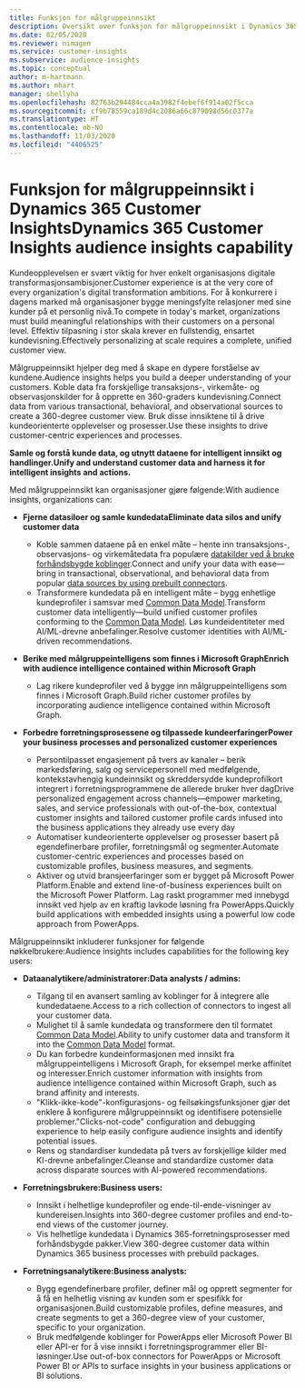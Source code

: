 ```yaml
---
title: Funksjon for målgruppeinnsikt
description: Oversikt over funksjon for målgruppeinnsikt i Dynamics 365 Customer Insights.
ms.date: 02/05/2020
ms.reviewer: nimagen
ms.service: customer-insights
ms.subservice: audience-insights
ms.topic: conceptual
author: m-hartmann
ms.author: mhart
manager: shellyha
ms.openlocfilehash: 82763b294484cca4a3982f4ebef6f914a02f5cca
ms.sourcegitcommit: cf9b78559ca189d4c2086a66c879098d56c0377a
ms.translationtype: HT
ms.contentlocale: nb-NO
ms.lasthandoff: 11/03/2020
ms.locfileid: "4406525"
---
```

# <a name="dynamics-365-customer-insights-audience-insights-capability"></a><span data-ttu-id="bd8f3-103">Funksjon for målgruppeinnsikt i Dynamics 365 Customer Insights</span><span class="sxs-lookup"><span data-stu-id="bd8f3-103">Dynamics 365 Customer Insights audience insights capability</span></span>

<span data-ttu-id="bd8f3-104">Kundeopplevelsen er svært viktig for hver enkelt organisasjons digitale transformasjonsambisjoner.</span><span class="sxs-lookup"><span data-stu-id="bd8f3-104">Customer experience is at the very core of every organization's digital transformation ambitions.</span></span> <span data-ttu-id="bd8f3-105">For å konkurrere i dagens marked må organisasjoner bygge meningsfylte relasjoner med sine kunder på et personlig nivå.</span><span class="sxs-lookup"><span data-stu-id="bd8f3-105">To compete in today's market, organizations must build meaningful relationships with their customers on a personal level.</span></span> <span data-ttu-id="bd8f3-106">Effektiv tilpasning i stor skala krever en fullstendig, ensartet kundevisning.</span><span class="sxs-lookup"><span data-stu-id="bd8f3-106">Effectively personalizing at scale requires a complete, unified customer view.</span></span>

<span data-ttu-id="bd8f3-107">Målgruppeinnsikt hjelper deg med å skape en dypere forståelse av kundene.</span><span class="sxs-lookup"><span data-stu-id="bd8f3-107">Audience insights helps you build a deeper understanding of your customers.</span></span> <span data-ttu-id="bd8f3-108">Koble data fra forskjellige transaksjons-, virkemåte- og observasjonskilder for å opprette en 360-graders kundevisning.</span><span class="sxs-lookup"><span data-stu-id="bd8f3-108">Connect data from various transactional, behavioral, and observational sources to create a 360-degree customer view.</span></span> <span data-ttu-id="bd8f3-109">Bruk disse innsiktene til å drive kundeorienterte opplevelser og prosesser.</span><span class="sxs-lookup"><span data-stu-id="bd8f3-109">Use these insights to drive customer-centric experiences and processes.</span></span>

<span data-ttu-id="bd8f3-110">**Samle og forstå kunde data, og utnytt dataene for intelligent innsikt og handlinger.**</span><span class="sxs-lookup"><span data-stu-id="bd8f3-110">**Unify and understand customer data and harness it for intelligent insights and actions.**</span></span>

<span data-ttu-id="bd8f3-111">Med målgruppeinnsikt kan organisasjoner gjøre følgende:</span><span class="sxs-lookup"><span data-stu-id="bd8f3-111">With audience insights, organizations can:</span></span>  

- <span data-ttu-id="bd8f3-112">**Fjerne datasiloer og samle kundedata**</span><span class="sxs-lookup"><span data-stu-id="bd8f3-112">**Eliminate data silos and unify customer data**</span></span>

  - <span data-ttu-id="bd8f3-113">Koble sammen dataene på en enkel måte – hente inn transaksjons-, observasjons- og virkemåtedata fra populære [datakilder ved å bruke forhåndsbygde koblinger](data-sources.md).</span><span class="sxs-lookup"><span data-stu-id="bd8f3-113">Connect and unify your data with ease—bring in transactional, observational, and behavioral data from popular [data sources by using prebuilt connectors](data-sources.md).</span></span>
  - <span data-ttu-id="bd8f3-114">Transformere kundedata på en intelligent måte – bygg enhetlige kundeprofiler i samsvar med [Common Data Model](https://docs.microsoft.com/common-data-model/).</span><span class="sxs-lookup"><span data-stu-id="bd8f3-114">Transform customer data intelligently—build unified customer profiles conforming to the [Common Data Model](https://docs.microsoft.com/common-data-model/).</span></span> <span data-ttu-id="bd8f3-115">Løs kundeidentiteter med AI/ML-drevne anbefalinger.</span><span class="sxs-lookup"><span data-stu-id="bd8f3-115">Resolve customer identities with AI/ML-driven recommendations.</span></span>

- <span data-ttu-id="bd8f3-116">**Berike med målgruppeintelligens som finnes i Microsoft Graph**</span><span class="sxs-lookup"><span data-stu-id="bd8f3-116">**Enrich with audience intelligence contained within Microsoft Graph**</span></span>

  - <span data-ttu-id="bd8f3-117">Lag rikere kundeprofiler ved å bygge inn målgruppeintelligens som finnes i Microsoft Graph.</span><span class="sxs-lookup"><span data-stu-id="bd8f3-117">Build richer customer profiles by incorporating audience intelligence contained within Microsoft Graph.</span></span>  

- <span data-ttu-id="bd8f3-118">**Forbedre forretningsprosessene og tilpassede kundeerfaringer**</span><span class="sxs-lookup"><span data-stu-id="bd8f3-118">**Power your business processes and personalized customer experiences**</span></span>

  - <span data-ttu-id="bd8f3-119">Persontilpasset engasjement på tvers av kanaler – berik markedsføring, salg og servicepersonell med medfølgende, kontekstavhengig kundeinnsikt og skreddersydde kundeprofilkort integrert i forretningsprogrammene de allerede bruker hver dag</span><span class="sxs-lookup"><span data-stu-id="bd8f3-119">Drive personalized engagement across channels—empower marketing, sales, and service professionals with out-of-the-box, contextual customer insights and tailored customer profile cards infused into the business applications they already use every day</span></span>
  - <span data-ttu-id="bd8f3-120">Automatiser kundeorienterte opplevelser og prosesser basert på egendefinerbare profiler, forretningsmål og segmenter.</span><span class="sxs-lookup"><span data-stu-id="bd8f3-120">Automate customer-centric experiences and processes based on customizable profiles, business measures, and segments.</span></span>
  - <span data-ttu-id="bd8f3-121">Aktiver og utvid bransjeerfaringer som er bygget på Microsoft Power Platform.</span><span class="sxs-lookup"><span data-stu-id="bd8f3-121">Enable and extend line-of-business experiences built on the Microsoft Power Platform.</span></span> <span data-ttu-id="bd8f3-122">Lag raskt programmer med innebygd innsikt ved hjelp av en kraftig lavkode løsning fra PowerApps.</span><span class="sxs-lookup"><span data-stu-id="bd8f3-122">Quickly build applications with embedded insights using a powerful low code approach from PowerApps.</span></span>  

<span data-ttu-id="bd8f3-123">Målgruppeinnsikt inkluderer funksjoner for følgende nøkkelbrukere:</span><span class="sxs-lookup"><span data-stu-id="bd8f3-123">Audience insights includes capabilities for the following key users:</span></span>

- <span data-ttu-id="bd8f3-124">**Dataanalytikere/administratorer:**</span><span class="sxs-lookup"><span data-stu-id="bd8f3-124">**Data analysts / admins:**</span></span>

  - <span data-ttu-id="bd8f3-125">Tilgang til en avansert samling av koblinger for å integrere alle kundedataene.</span><span class="sxs-lookup"><span data-stu-id="bd8f3-125">Access to a rich collection of connectors to ingest all your customer data.</span></span>
  - <span data-ttu-id="bd8f3-126">Mulighet til å samle kundedata og transformere den til formatet [Common Data Model](https://docs.microsoft.com/common-data-model/).</span><span class="sxs-lookup"><span data-stu-id="bd8f3-126">Ability to unify customer data and transform it into the [Common Data Model](https://docs.microsoft.com/common-data-model/) format.</span></span>
  - <span data-ttu-id="bd8f3-127">Du kan forbedre kundeinformasjonen med innsikt fra målgruppeintelligens i Microsoft Graph, for eksempel merke affinitet og interesser.</span><span class="sxs-lookup"><span data-stu-id="bd8f3-127">Enrich customer information with insights from audience intelligence contained within Microsoft Graph, such as brand affinity and interests.</span></span>
  - <span data-ttu-id="bd8f3-128">"Klikk-ikke-kode"-konfigurasjons- og feilsøkingsfunksjoner gjør det enklere å konfigurere målgruppeinnsikt og identifisere potensielle problemer.</span><span class="sxs-lookup"><span data-stu-id="bd8f3-128">"Clicks-not-code" configuration and debugging experience to help easily configure audience insights and identify potential issues.</span></span>
  - <span data-ttu-id="bd8f3-129">Rens og standardiser kundedata på tvers av forskjellige kilder med KI-drevne anbefalinger.</span><span class="sxs-lookup"><span data-stu-id="bd8f3-129">Cleanse and standardize customer data across disparate sources with AI-powered recommendations.</span></span>  

- <span data-ttu-id="bd8f3-130">**Forretningsbrukere:**</span><span class="sxs-lookup"><span data-stu-id="bd8f3-130">**Business users:**</span></span>

  - <span data-ttu-id="bd8f3-131">Innsikt i helhetlige kundeprofiler og ende-til-ende-visninger av kundereisen.</span><span class="sxs-lookup"><span data-stu-id="bd8f3-131">Insights into 360-degree customer profiles and end-to-end views of the customer journey.</span></span>
  - <span data-ttu-id="bd8f3-132">Vis helhetlige kundedata i Dynamics 365-forretningsprosesser med forhåndsbygde pakker.</span><span class="sxs-lookup"><span data-stu-id="bd8f3-132">View 360-degree customer data within Dynamics 365 business processes with prebuild packages.</span></span>

- <span data-ttu-id="bd8f3-133">**Forretningsanalytikere:**</span><span class="sxs-lookup"><span data-stu-id="bd8f3-133">**Business analysts:**</span></span>

  - <span data-ttu-id="bd8f3-134">Bygg egendefinerbare profiler, definer mål og opprett segmenter for å få en helhetlig visning av kunden som er spesifikk for organisasjonen.</span><span class="sxs-lookup"><span data-stu-id="bd8f3-134">Build customizable profiles, define measures, and create segments to get a 360-degree view of your customer, specific to your organization.</span></span>  
  - <span data-ttu-id="bd8f3-135">Bruk medfølgende koblinger for PowerApps eller Microsoft Power BI eller API-er for å vise innsikt i forretningsprogrammer eller BI-løsninger.</span><span class="sxs-lookup"><span data-stu-id="bd8f3-135">Use out-of-box connectors for PowerApps or Microsoft Power BI or APIs to surface insights in your business applications or BI solutions.</span></span>  
